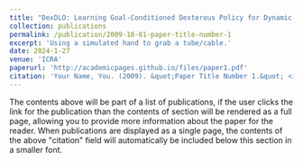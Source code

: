 ```yaml
---
title: "DexDLO: Learning Goal-Conditioned Dexterous Policy for Dynamic Manipulation of Deformable Linear Objects"
collection: publications
permalink: /publication/2009-10-01-paper-title-number-1
excerpt: 'Using a simulated hand to grab a tube/cable.'
date: 2024-1-27
venue: 'ICRA'
paperurl: 'http://academicpages.github.io/files/paper1.pdf'
citation: 'Your Name, You. (2009). &quot;Paper Title Number 1.&quot; <i>Journal 1</i>. 1(1).'
---
```


The contents above will be part of a list of publications, if the user clicks the link for the publication than the contents of section will be rendered as a full page, allowing you to provide more information about the paper for the reader. When publications are displayed as a single page, the contents of the above "citation" field will automatically be included below this section in a smaller font.
